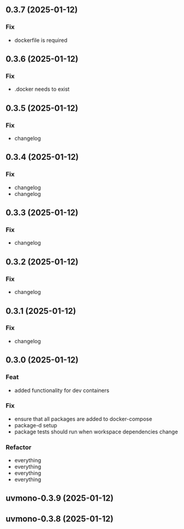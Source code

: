 ## 0.3.7 (2025-01-12)

### Fix

- dockerfile is required

## 0.3.6 (2025-01-12)

### Fix

- .docker needs to exist

## 0.3.5 (2025-01-12)

### Fix

- changelog

## 0.3.4 (2025-01-12)

### Fix

- changelog
- changelog

## 0.3.3 (2025-01-12)

### Fix

- changelog

## 0.3.2 (2025-01-12)

### Fix

- changelog

## 0.3.1 (2025-01-12)

### Fix

- changelog

## 0.3.0 (2025-01-12)

### Feat

- added functionality for dev containers

### Fix

- ensure that all packages are added to docker-compose
- package-d setup
- package tests should run when workspace dependencies change

### Refactor

- everything
- everything
- everything
- everything

## uvmono-0.3.9 (2025-01-12)

## uvmono-0.3.8 (2025-01-12)
